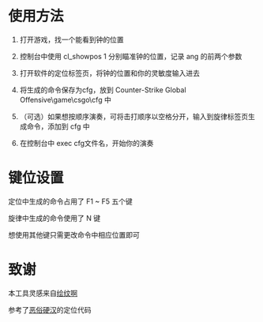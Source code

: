 # 使用方法
1. 打开游戏，找一个能看到钟的位置

2. 控制台中使用 cl_showpos 1 分别瞄准钟的位置，记录 ang 的前两个参数

3. 打开软件的定位标签页，将钟的位置和你的灵敏度输入进去

4. 将生成的命令保存为cfg，放到 Counter-Strike Global Offensive\game\csgo\cfg 中

5. （可选）如果想按顺序演奏，可将击打顺序以空格分开，输入到旋律标签页生成命令，添加到 cfg 中

6. 在控制台中 exec cfg文件名，开始你的演奏

# 键位设置
定位中生成的命令占用了 F1 ~ F5 五个键

旋律中生成的命令使用了 N 键

想使用其他键只需更改命令中相应位置即可

# 致谢
本工具灵感来自[绘纹啊](https://www.bilibili.com/video/BV1TqpoesEe8)

参考了[恶俗硬汉](https://space.bilibili.com/393111255)的定位代码